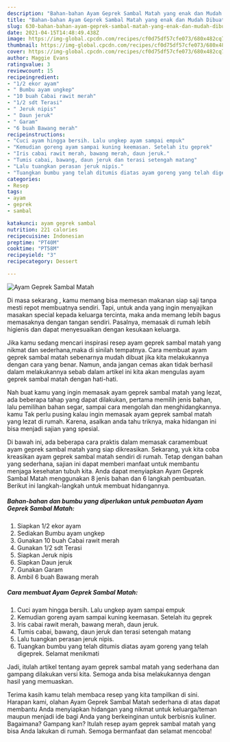 ```yaml
---
description: "Bahan-bahan Ayam Geprek Sambal Matah yang enak dan Mudah Dibuat"
title: "Bahan-bahan Ayam Geprek Sambal Matah yang enak dan Mudah Dibuat"
slug: 630-bahan-bahan-ayam-geprek-sambal-matah-yang-enak-dan-mudah-dibuat
date: 2021-04-15T14:48:49.438Z
image: https://img-global.cpcdn.com/recipes/cf0d75df57cfe073/680x482cq70/ayam-geprek-sambal-matah-foto-resep-utama.jpg
thumbnail: https://img-global.cpcdn.com/recipes/cf0d75df57cfe073/680x482cq70/ayam-geprek-sambal-matah-foto-resep-utama.jpg
cover: https://img-global.cpcdn.com/recipes/cf0d75df57cfe073/680x482cq70/ayam-geprek-sambal-matah-foto-resep-utama.jpg
author: Maggie Evans
ratingvalue: 3
reviewcount: 15
recipeingredient:
- "1/2 ekor ayam"
- " Bumbu ayam ungkep"
- "10 buah Cabai rawit merah"
- "1/2 sdt Terasi"
- " Jeruk nipis"
- " Daun jeruk"
- " Garam"
- "6 buah Bawang merah"
recipeinstructions:
- "Cuci ayam hingga bersih. Lalu ungkep ayam sampai empuk"
- "Kemudian goreng ayam sampai kuning keemasan. Setelah itu geprek"
- "Iris cabai rawit merah, bawang merah, daun jeruk."
- "Tumis cabai, bawang, daun jeruk dan terasi setengah matang"
- "Lalu tuangkan perasan jeruk nipis."
- "Tuangkan bumbu yang telah ditumis diatas ayam goreng yang telah digeprek. Selamat menikmati"
categories:
- Resep
tags:
- ayam
- geprek
- sambal

katakunci: ayam geprek sambal 
nutrition: 221 calories
recipecuisine: Indonesian
preptime: "PT40M"
cooktime: "PT58M"
recipeyield: "3"
recipecategory: Dessert

---
```



![Ayam Geprek Sambal Matah](https://img-global.cpcdn.com/recipes/cf0d75df57cfe073/680x482cq70/ayam-geprek-sambal-matah-foto-resep-utama.jpg)

Di masa  sekarang , kamu memang bisa memesan makanan siap saji tanpa mesti repot membuatnya sendiri. Tapi, untuk anda yang ingin menyajikan masakan special kepada keluarga tercinta, maka anda memang lebih bagus memasaknya dengan tangan sendiri. Pasalnya, memasak di rumah lebih higienis dan dapat menyesuaikan dengan kesukaan keluarga.

Jika kamu sedang mencari inspirasi resep ayam geprek sambal matah yang nikmat dan sederhana,maka di sinilah tempatnya. Cara membuat ayam geprek sambal matah  sebenarnya mudah dibuat jika kita melakukannya dengan cara yang benar. Namun, anda jangan cemas akan tidak berhasil dalam melakukannya 
sebab dalam artikel ini kita akan mengulas ayam geprek sambal matah dengan hati-hati.  



Nah buat kamu yang ingin memasak ayam geprek sambal matah yang lezat, ada beberapa tahap yang dapat dilakukan, pertama memilih jenis bahan, lalu pemilihan bahan segar, sampai cara mengolah dan menghidangkannya. kamu Tak perlu pusing kalau ingin memasak ayam geprek sambal matah yang lezat di rumah. Karena, asalkan anda  tahu triknya, maka hidangan ini bisa menjadi sajian yang spesial.

Di bawah ini, ada beberapa cara praktis  dalam memasak caramembuat ayam geprek sambal matah yang siap dikreasikan. Sekarang, yuk kita coba kreasikan ayam geprek sambal matah sendiri di rumah. Tetap dengan bahan yang sederhana, sajian ini dapat memberi manfaat untuk membantu menjaga kesehatan tubuh kita. Anda dapat menyiapkan Ayam Geprek Sambal Matah menggunakan 8 jenis bahan dan 6 langkah pembuatan. Berikut ini langkah-langkah untuk membuat hidangannya.

<!--inarticleads1-->

##### Bahan-bahan dan bumbu yang diperlukan untuk pembuatan Ayam Geprek Sambal Matah:

1. Siapkan 1/2 ekor ayam
1. Sediakan  Bumbu ayam ungkep
1. Gunakan 10 buah Cabai rawit merah
1. Gunakan 1/2 sdt Terasi
1. Siapkan  Jeruk nipis
1. Siapkan  Daun jeruk
1. Gunakan  Garam
1. Ambil 6 buah Bawang merah




<!--inarticleads2-->

##### Cara membuat Ayam Geprek Sambal Matah:

1. Cuci ayam hingga bersih. Lalu ungkep ayam sampai empuk
1. Kemudian goreng ayam sampai kuning keemasan. Setelah itu geprek
1. Iris cabai rawit merah, bawang merah, daun jeruk.
1. Tumis cabai, bawang, daun jeruk dan terasi setengah matang
1. Lalu tuangkan perasan jeruk nipis.
1. Tuangkan bumbu yang telah ditumis diatas ayam goreng yang telah digeprek. Selamat menikmati




Jadi, itulah artikel tentang  ayam geprek sambal matah  yang sederhana dan gampang dilakukan versi kita. Semoga anda bisa melakukannya dengan hasil yang memuaskan. 

Terima kasih kamu telah membaca resep yang kita tampilkan di sini. Harapan kami, olahan  Ayam Geprek Sambal Matah sederhana di atas dapat membantu Anda menyiapkan hidangan yang nikmat untuk keluarga/teman maupun menjadi ide bagi Anda yang berkeinginan untuk berbisnis kuliner. Bagaimana? Gampang kan? Itulah resep ayam geprek sambal matah yang bisa Anda lakukan di rumah. Semoga bermanfaat dan selamat mencoba!

